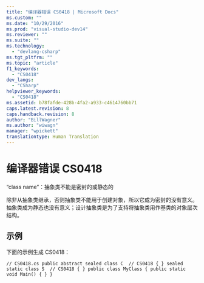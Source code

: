 ```yaml
---
title: "编译器错误 CS0418 | Microsoft Docs"
ms.custom: ""
ms.date: "10/29/2016"
ms.prod: "visual-studio-dev14"
ms.reviewer: ""
ms.suite: ""
ms.technology: 
  - "devlang-csharp"
ms.tgt_pltfrm: ""
ms.topic: "article"
f1_keywords: 
  - "CS0418"
dev_langs: 
  - "CSharp"
helpviewer_keywords: 
  - "CS0418"
ms.assetid: b78fafde-428b-4fa2-a933-c4614760bb71
caps.latest.revision: 8
caps.handback.revision: 8
author: "BillWagner"
ms.author: "wiwagn"
manager: "wpickett"
translationtype: Human Translation
---
```

# 编译器错误 CS0418
“class name”：抽象类不能是密封的或静态的  
  
 除非从抽象类继承，否则抽象类不能用于创建对象，所以它成为密封的没有意义。 抽象类成为静态也没有意义；设计抽象类是为了支持将抽象类用作基类的对象层次结构。  
  
## 示例  
 下面的示例生成 CS0418：  
  
```  
// CS0418.cs public abstract sealed class C  // CS0418 { } sealed static class S  // CS0418 { } public class MyClass { public static void Main() { } }  
```